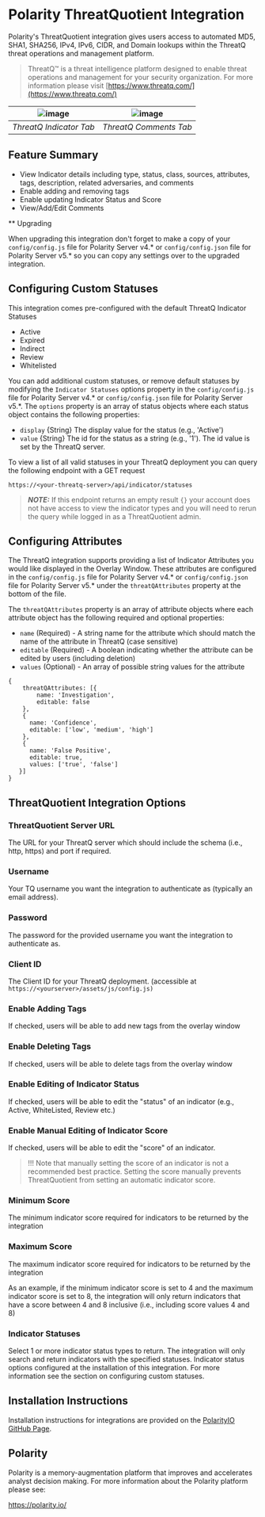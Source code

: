 # Polarity ThreatQuotient Integration

Polarity's ThreatQuotient integration gives users access to automated MD5, SHA1, SHA256, IPv4, IPv6, CIDR, and Domain lookups within the ThreatQ threat operations and management platform.

> ThreatQ™ is a threat intelligence platform designed to enable threat operations and management for your security organization. For more information please visit [https://www.threatq.com/](https://www.threatq.com/)

| ![image](images/indicator-tab.png) | ![image](images/comment-tab.png) |
|---|---|
|*ThreatQ Indicator Tab* | *ThreatQ Comments Tab* |

## Feature Summary

* View Indicator details including type, status, class, sources, attributes, tags, description, related adversaries, and comments
* Enable adding and removing tags
* Enable updating Indicator Status and Score
* View/Add/Edit Comments

** Upgrading

When upgrading this integration don't forget to make a copy of your `config/config.js` file for Polarity Server v4.* or `config/config.json` file for Polarity Server v5.* so you can copy
any settings over to the upgraded integration.

## Configuring Custom Statuses

This integration comes pre-configured with the default ThreatQ Indicator Statuses

* Active
* Expired
* Indirect
* Review
* Whitelisted

You can add additional custom statuses, or remove default statuses by modifying the `Indicator Statuses` options property in 
the `config/config.js` file for Polarity Server v4.* or `config/config.json` file for Polarity Server v5.*.  The `options` property is an array of status objects
where each status object contains the following properties:

* `display` {String} The display value for the status (e.g., 'Active')
* `value` {String} The id for the status as a string (e.g., '1').  The id value is set by the ThreatQ server.

To view a list of all valid statuses in your ThreatQ deployment you can query the following endpoint with a GET request

```
https://<your-threatq-server>/api/indicator/statuses
```

> ***NOTE:*** If this endpoint returns an empty result `{}` your account does not have access to view the indicator types and
you will need to rerun the query while logged in as a ThreatQuotient admin. 


## Configuring Attributes

The ThreatQ integration supports providing a list of Indicator Attributes you would like displayed in the Overlay Window.
These attributes are configured in the `config/config.js` file for Polarity Server v4.* or `config/config.json` file for Polarity Server v5.*  under the `threatQAttributes` property at the bottom of the file.

The `threatQAttributes` property is an array of attribute objects where each attribute object has the following required
and optional properties:

* `name` (Required) - A string name for the attribute which should match the name of the attribute in ThreatQ (case sensitive)
* `editable` (Required) - A boolean indicating whether the attribute can be edited by users (including deletion)
* `values` (Optional) - An array of possible string values for the attribute

```
{
    threatQAttributes: [{
        name: 'Investigation',
        editable: false
    },
    {
      name: 'Confidence',
      editable: ['low', 'medium', 'high']
    },
    {
      name: 'False Positive',
      editable: true,
      values: ['true', 'false']
   }]
}
```

## ThreatQuotient Integration Options

### ThreatQuotient Server URL

The URL for your ThreatQ server which should include the schema (i.e., http, https) and port if required.

### Username

Your TQ username you want the integration to authenticate as (typically an email address).

### Password

The password for the provided username you want the integration to authenticate as.

### Client ID

The Client ID for your ThreatQ deployment. (accessible at `https://<yourserver>/assets/js/config.js)`

### Enable Adding Tags

If checked, users will be able to add new tags from the overlay window

### Enable Deleting Tags

If checked, users will be able to delete tags from the overlay window

### Enable Editing of Indicator Status

If checked, users will be able to edit the "status" of an indicator (e.g., Active, WhiteListed, Review etc.)

### Enable Manual Editing of Indicator Score

If checked, users will be able to edit the "score" of an indicator. 
 
>  !!! Note that manually setting the score of an indicator is not a recommended best practice. Setting the score manually prevents ThreatQuotient from setting an automatic indicator score.

### Minimum Score

The minimum indicator score required for indicators to be returned by the integration

### Maximum Score

The maximum indicator score required for indicators to be returned by the integration

As an example, if the minimum indicator score is set to 4 and the maximum indicator score is set to 8, the integration
will only return indicators that have a score between 4 and 8 inclusive (i.e., including score values 4 and 8)

### Indicator Statuses

Select 1 or more indicator status types to return. The integration will only search and return indicators with the specified statuses.
Indicator status options configured at the installation of this integration.  For more information see the section on configuring custom statuses.

## Installation Instructions

Installation instructions for integrations are provided on the [PolarityIO GitHub Page](https://polarityio.github.io/).

## Polarity

Polarity is a memory-augmentation platform that improves and accelerates analyst decision making.  For more information about the Polarity platform please see:

https://polarity.io/
